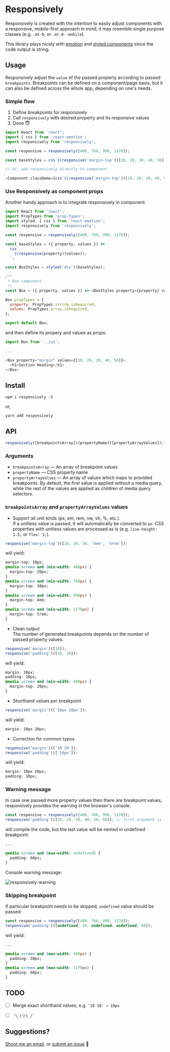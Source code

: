 # Responsively
Responsively is created with the intention to easily adjust components with a responsive, mobile-first approach in mind; it may resemble single purpose classes (e.g. `.mt-0`, or `.mt-0--mobile`).

This library plays nicely with [emotion](https://emotion.sh/) and [styled components](https://www.styled-components.com/) since the code output is string.

## Usage
Responsively adjust the `value` of the passed property according to passed `breakpoints`. Breakpoints can be defined on a component/page basis, but it can also be defined across the whole app, depending on one's needs.

### Simple flow
1. Define breakpoints for responsively
2. Call `responsively` with desired property and its responsive values
3. Done 😇

```javascript
import React from 'react';
import { css } from 'react-emotion';
import responsively from 'responsively';

const responsive = responsively([480, 768, 990, 1170]);

const baseStyles = css`${responsive('margin-top')([10, 20, 30, 40, 50])};`;

// or, add responsively directly to component

<Component className={css`${responsive('margin-top')([10, 20, 30, 40, 50])};`} />
```

### Use Responsively as component props
Another handy approach is to integrate responsively in component:
```javascript
import React from 'react';
import PropTypes from 'prop-types';
import styled, { css } from 'react-emotion';
import responsively from 'responsively';

const responsive = responsively([480, 768, 990, 1170]);

const baseStyles = ({ property, values }) =>
  css`
    ${responsive(property)(values)};
  `;

const BoxStyles = styled('div')(baseStyles);

/**
 * Box component
 */
const Box = ({ property, values }) => <BoxStyles property={property} values={values} {...props} />;

Box.propTypes = {
  property: PropTypes.string.isRequired,
  values: PropTypes.array.isRequired,
};

export default Box;
```

and then define its propery and values as props:
 ```javascript
import Box from '../ui';

...

<Box property="margin" values={[10, 20, 30, 40, 50]}>
   <h1>Section Heading</h1>
</Box>
 ```


## Install
```npm i responsively -S```

or,

```yarn add responsively```


## API
```javascript
responsively([breakpointsArray])(propertyName)([propertyArrayValues]);
```

### Arguments
* `breakpointsArray` — An array of breakpoint values
* `propertyName` — CSS property name
* `propertyArrayValues` — An array of values which maps to provided breakpoints. By default, the first value is applied without a media query, while the rest of the values are applied as children of media query selectors.

### `breakpointsArray` and `propertyArrayValues` values
* Support all unit kinds (px, em, rem, vw, vh, %, etc.).<br>
If a unitless value is passed, it will automatically be converted to `px`. CSS properties with unitless values are processed as is (e.g. `line-height: 1.5;` or `flex: 1;`).
```javascript
responsive('margin-top')([10, 20, 30, '4em', '5rem']);
```
will yield:
```css
margin-top: 10px;
@media screen and (min-width: 480px) {
  margin-top: 20px;
}
@media screen and (min-width: 768px) {
  margin-top: 30px;
}
@media screen and (min-width: 990px) {
  margin-top: 4em;
}
@media screen and (min-width: 1170px) {
  margin-top: 5rem;
}
```

* Clean output <br>
The number of generated breakpoints depends on the number of passed property values.
```javascript
responsive('margin')([10]);
responsive('padding')([10, 20]);
```
will yield:
```css
margin: 10px;
padding: 10px;
@media screen and (min-width: 480px) {
  margin-top: 20px;
}
```

* Shorthand values per breakpoint
```javascript
responsive('margin')(['10px 20px']);
```
will yield:
```css
margin: 10px 20px;
```

* Correction for common typos
```javascript
responsive('margin')(['10 20']);
responsive('padding')(['10px']);
```
will yield:
```css
margin: 10px 20px;
padding: 10px;
```

### Warning message
In case one passed more property values then there are breakpoint values, responsively provides the warning in the browser's console.
```javascript
const responsive = responsively([480, 768, 990, 1170]);
responsive('padding')([10, 20, 30, 40, 50, 60]); // first argument is `default value`
```
will compile the code, but the last value will be nested in undefined breakpoint:
```css
...

@media screen and (max-width: undefined) {
  padding: 60px;
}
```

Console warning message:

![responsively-warning](http://www.danijelgrabez.com/public-links/github/responsively/responsively-warning-message.png "Image of responsively warning message")


### Skipping breakpoint
If particular breakpoint needs to be skipped, `undefined` value should be passed:
```javascript
const responsive = responsively([480, 768, 990, 1170]);
responsive('padding')([undefined, 20, undefined, undefined, 60]);
```
will yield:
```css
...

@media screen and (max-width: 480px) {
  padding: 20px;
}
@media screen and (max-width: 1170px) {
  padding: 60px;
}
```

## TODO
- [ ] Merge exact shorthand values, e.g. `'10 10' → 10px`
- [ ] `¯\_(ツ)_/¯`


## Suggestions?
[Shoot me an email](mailto:danijel.grabez@gmail.com), or [submit an issue](https://github.com/danijelgrabez/responsively/issues) 🚀
